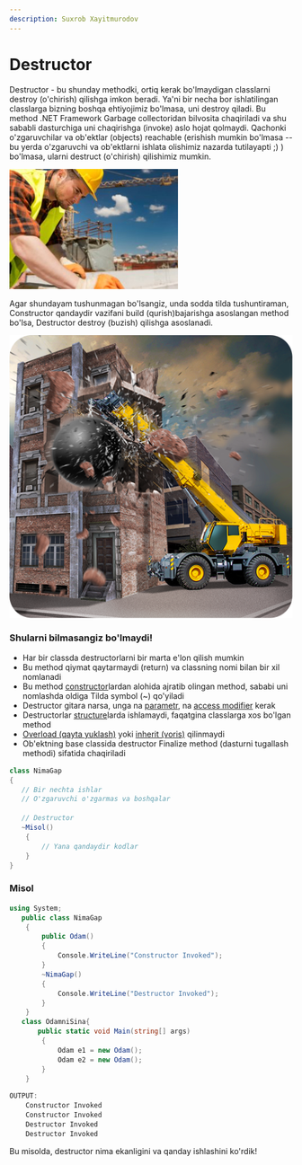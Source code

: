 ```yaml
---
description: Suxrob Xayitmurodov
---
```


# Destructor

Destructor - bu shunday methodki, ortiq kerak bo'lmaydigan classlarni destroy \(o'chirish\) qilishga imkon beradi. Ya'ni bir necha bor ishlatilingan classlarga bizning boshqa ehtiyojimiz bo'lmasa, uni destroy qiladi. Bu method .NET Framework Garbage collectoridan bilvosita chaqiriladi va shu sababli dasturchiga uni chaqirishga \(invoke\) aslo hojat qolmaydi. Qachonki o'zgaruvchilar va ob'ektlar \(objects\) reachable \(erishish mumkin bo'lmasa -- bu yerda o'zgaruvchi va ob'ektlarni ishlata olishimiz nazarda tutilayapti ;\) \) bo'lmasa, ularni destruct \(o'chirish\) qilishimiz mumkin.

![Constructor ](../../../.gitbook/assets/area-building-construction-300x214.jpg)

Agar shundayam tushunmagan bo'lsangiz, unda sodda tilda tushuntiraman, Constructor qandaydir vazifani build \(qurish\)bajarishga asoslangan method bo'lsa, Destructor destroy \(buzish\) qilishga asoslanadi.

![Bu destructor, qarang buzayapti :\(](../../../.gitbook/assets/unnamed.png)

### Shularni bilmasangiz bo'lmaydi!

* Har bir classda destructorlarni bir marta e'lon qilish mumkin
* Bu method qiymat qaytarmaydi \(return\) va classning nomi bilan bir xil nomlanadi
* Bu method [constructor](https://docs.dot-net.uz/c-.net/basic/essential/konstruktor)lardan alohida ajratib olingan method, sababi uni nomlashda oldiga Tilda symbol \(~\) qo'yiladi
* Destructor gitara narsa, unga na [parametr](https://docs.dot-net.uz/c-.net/basic/essential/parametrlar), na [access modifier](https://docs.dot-net.uz/c-.net/basic/essential/modifikatorlarga-ruxsat-berish) kerak
* Destructorlar [structure](https://docs.dot-net.uz/c-.net/basic/essential/struct)larda ishlamaydi, faqatgina classlarga xos bo'lgan method
* [Overload \(qayta yuklash\)](https://docs.dot-net.uz/c-.net/basic/essential/overload-qayta-yuklash) yoki [inherit \(voris\)](https://docs.dot-net.uz/c-.net/basic/essential/vorislik) qilinmaydi
* Ob'ektning base classida destructor Finalize method \(dasturni tugallash methodi\) sifatida chaqiriladi

```csharp
class NimaGap
{ 
   // Bir nechta ishlar
   // O'zgaruvchi o'zgarmas va boshqalar

   // Destructor
   ~Misol()
    {
        // Yana qandaydir kodlar
    }
}
```

### **Misol**

```csharp
using System;
   public class NimaGap
    {
        public Odam()
        {
            Console.WriteLine("Constructor Invoked");
        }
        ~NimaGap()
        {
            Console.WriteLine("Destructor Invoked");
        }
    }
   class OdamniSina{
       public static void Main(string[] args)
        {
            Odam e1 = new Odam();
            Odam e2 = new Odam();
        }
    }
```

```csharp
OUTPUT:
    Constructor Invoked
    Constructor Invoked
    Destructor Invoked
    Destructor Invoked
```

Bu misolda, destructor nima ekanligini va qanday ishlashini ko'rdik!


